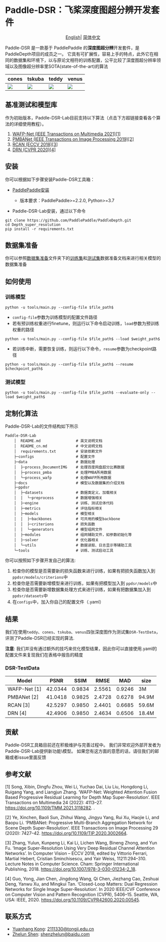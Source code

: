 # Paddle-DSR：飞桨深度图超分辨开发套件
</div>

<div align="center">

[English](README.md)| [简体中文](README_cn.md)

</div>

Paddle-DSR 是一款基于 PaddlePaddle 的**深度图超分辨**开发套件，是 PaddleDepth项目的成员之一。 它具有可扩展性，容易上手的特点，此外它在相同的数据集和环境下，以与原论文相符的训练配置，公平比较了深度图超分辨率领域以及图像超分辨率里SOTA(state-of-the-art)的算法

| cones| tskuba | teddy | venus |
| --- | --- | --- | ---|
| ![](https://ai-studio-static-online.cdn.bcebos.com/c16beee3e7c94284ae4e4b80f1f493af4477ef019b2a4efd9cb0c604b36be866)| ![](https://ai-studio-static-online.cdn.bcebos.com/9ccf5207aa1d4285b4f57c66bb5ae47b086c3df2d74d4c54b100b8d79e68f411)| ![](https://ai-studio-static-online.cdn.bcebos.com/ca98f5eb54ba4a0c8a275bd4afdd0c1ef45ac4e70d484762b0ad93745290d426)|![](https://ai-studio-static-online.cdn.bcebos.com/3137984e2b2342139e1dbaf78ab8abc49c869340f19743e7b804d632129cd413) |


## 基准测试和模型库

作为初始版本，Paddle-DSR-Lab目前支持以下算法（点击下方超链接查看各个算法的详细使用教程）。
1. [WAFP-Net (IEEE Transactions on Multimedia 2021)[1]](docs/zh_CN/models/WAFP-Net.md)
2. [PMBANet (IEEE Transactions on Image Processing 2019)[2]](docs/zh_CN/models/PMBANet.md)
3. [RCAN (ECCV 2018)[3]](docs/zh_CN/models/RCAN.md)
4. [DRN (CVPR 2020)[4]](docs/zh_CN/models/DRN.md)


## 安装

你可以根据如下步骤安装Paddle-DSR工具箱：

- [PaddlePaddle安装](https://www.paddlepaddle.org.cn/install/quick)
    - 版本要求：PaddlePaddle>=2.2.0, Python>=3.7

- Paddle-DSR-Lab安装，通过以下命令
```
git clone https://github.com/PaddlePaddle/PaddleDepth.git
cd Depth_super_resolution
pip install -r requirements.txt
```

## 数据集准备

你可以参照[数据集准备](docs/zh_CN/datasets)文件夹下的[训练集](docs/zh_CN/datasets/data_all.md)和[测试集](docs/zh_CN/datasets/DSR-TestData.md)数据准备文档来进行相关模型的数据集准备

## 如何使用

### 训练模型

```shell
python -u tools/main.py --config-file $file_path$
```

- `config-file`参数为训练模型的配置文件路径
- 若有预训练权重进行finetune，则运行以下命令启动训练，`load`参数为预训练权重的路径

```shell
python -u tools/main.py --config-file $file_path$ --load $weight_path$
```

- 若训练中断，需要恢复训练，则运行以下命令，`resume`参数为checkpoint路径

```shell
python -u tools/main.py --config-file $file_path$ --resume $checkpoint_path$
```


### 测试模型

```shell
python -u tools/main.py --config-file $file_path$ --evaluate-only --load $weight_path$
```

## 定制化算法

Paddle-DSR-Lab的文件结构如下所示

```shell
Paddle-DSR-Lab
    │  README.md                # 英文说明文档
    │  README_cn.md             # 中文说明文档
    │  requirements.txt         # 安装依赖文件
    ├─configs                   # 配置文件
    ├─data                      # 数据处理
    │  ├─process_DocumentIMG    # 处理百度网盘超分比赛数据
    │  ├─process_pmba           # 处理PMBA所用数据
    │  └─process_wafp           # 处理WAFP所用数据
    ├─docs                      # 模型以及数据集的介绍文档
    ├─ppdsr 
    │  ├─datasets               # 数据类定义、加载相关
    │  │  └─preprocess          # 数据增强相关
    │  ├─engine                 # 训练、测试总体代码
    │  ├─metrics                # 评估指标相关
    │  ├─models                 # 模型相关
    │  │  ├─backbones           # 可共用的模型backbone
    │  │  ├─criterions          # 损失函数
    │  │  └─generators          # 模型组网文件
    │  ├─modules                # 组网辅助文件，如参数初始化等
    │  ├─solver                 # 优化器相关
    │  └─utils                  # 数据读取、日志显示等辅助工具
    └─tools                     # 训练、测试启动工具
```

你可以按照如下步骤开发自己的算法:

1. 检查你的模型是否需要新的损失函数来进行训练，如果有把损失函数加入到 `ppdsr/models/criterions`中
2. 检查你是否需要新增模型来进行训练，如果有把模型加入到 `ppdsr/models`中
3. 检查你是否需要新增数据集处理方式来进行训练，如果有把数据集加入到 `ppdsr/datasets`中
4. 在`configs`中，加入你自己的配置文件（.yaml）


## 结果

我们在使用`teddy`、`cones`、`tskuba`、`venus`四张深度图作为测试集`DSR-TestData`，评测了Paddle-DSR已经实现的算法. 

**注意**: 我们并没有通过额外的技巧来优化模型结果，因此你可以直接使用.yaml的配置文件来复现我们在表格中报告的精度

### DSR-TestData
|     Model        | PSNR | SSIM | RMSE | MAD | size  | 
|-------------|-------|-------|-------|-------|--------|
| WAFP-Net [1]| 42.0344 | 0.9834 | 2.5561 | 0.9246 | 3M | 
| PMBANet [2] | 41.0418 | 0.9825 | 2.4728 | 0.6278 | 94.9M  |
| RCAN [3]    | 42.5297 | 0.9850 | 2.4401 | 0.6685 | 59.6M  | 
| DRN [4]     | 42.4906 | 0.9850 | 2.4634 | 0.6506 | 18.4M  | 


## 贡献

Paddle-DSR工具箱目前还在积极维护与完善过程中。 我们非常欢迎外部开发者为Paddle-DSR-Lab提供新功能\模型。 如果您有这方面的意愿的话，请往我们的邮箱或者issue里面反馈

## 参考文献

[1] Song, Xibin, Dingfu Zhou, Wei Li, Yuchao Dai, Liu Liu, Hongdong Li, Ruigang Yang, and Liangjun Zhang. ‘WAFP-Net: Weighted Attention Fusion Based Progressive Residual Learning for Depth Map Super-Resolution’. IEEE Transactions on Multimedia 24 (2022): 4113–27. https://doi.org/10.1109/TMM.2021.3118282.
.

[2] Ye, Xinchen, Baoli Sun, Zhihui Wang, Jingyu Yang, Rui Xu, Haojie Li, and Baopu Li. ‘PMBANet: Progressive Multi-Branch Aggregation Network for Scene Depth Super-Resolution’. IEEE Transactions on Image Processing 29 (2020): 7427–42. https://doi.org/10.1109/TIP.2020.3002664.

[3] Zhang, Yulun, Kunpeng Li, Kai Li, Lichen Wang, Bineng Zhong, and Yun Fu. ‘Image Super-Resolution Using Very Deep Residual Channel Attention Networks’. In Computer Vision – ECCV 2018, edited by Vittorio Ferrari, Martial Hebert, Cristian Sminchisescu, and Yair Weiss, 11211:294–310. Lecture Notes in Computer Science. Cham: Springer International Publishing, 2018. https://doi.org/10.1007/978-3-030-01234-2_18.


[4] Guo, Yong, Jian Chen, Jingdong Wang, Qi Chen, Jiezhang Cao, Zeshuai Deng, Yanwu Xu, and Mingkui Tan. ‘Closed-Loop Matters: Dual Regression Networks for Single Image Super-Resolution’. In 2020 IEEE/CVF Conference on Computer Vision and Pattern Recognition (CVPR), 5406–15. Seattle, WA, USA: IEEE, 2020. https://doi.org/10.1109/CVPR42600.2020.00545.


## 联系方式

- [Yuanhang Kong](https://github.com/kongdebug): 2111330@tongji.edu.cn
- [Zhelun Shen](https://github.com/gallenszl): shenzhelun@baidu.com


